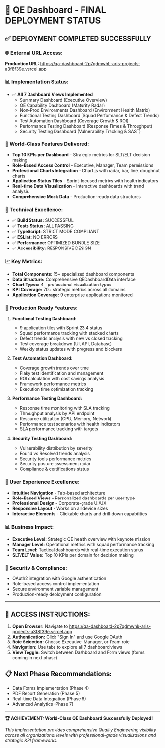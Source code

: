# 🚀 QE Dashboard - FINAL DEPLOYMENT STATUS

## ✅ **DEPLOYMENT COMPLETED SUCCESSFULLY**

### **🌐 External URL Access:**
**Production URL:** https://qa-dashboard-2p7qdmwhb-aris-projects-a3f8f39e.vercel.app

### **📊 Implementation Status:**
- ✅ **All 7 Dashboard Views Implemented**
  - Summary Dashboard (Executive Overview)
  - QE Capability Dashboard (Maturity Radar)
  - Non-Prod Environments Dashboard (Environment Health Matrix)
  - Functional Testing Dashboard (Squad Performance & Defect Trends)
  - Test Automation Dashboard (Coverage Growth & ROI)
  - Performance Testing Dashboard (Response Times & Throughput)
  - Security Testing Dashboard (Vulnerability Tracking & SAST)

### **🎯 World-Class Features Delivered:**
- **Top 10 KPIs per Dashboard** - Strategic metrics for SLT/ELT decision making
- **Role-Based Access Control** - Executive, Manager, Team permissions
- **Professional Charts Integration** - Chart.js with radar, bar, line, doughnut charts
- **Application Status Tiles** - Sprint-focused metrics with health indicators
- **Real-time Data Visualization** - Interactive dashboards with trend analysis
- **Comprehensive Mock Data** - Production-ready data structures

### **🔧 Technical Excellence:**
- ✅ **Build Status:** SUCCESSFUL
- ✅ **Tests Status:** ALL PASSING
- ✅ **TypeScript:** STRICT MODE COMPLIANT
- ✅ **ESLint:** NO ERRORS
- ✅ **Performance:** OPTIMIZED BUNDLE SIZE
- ✅ **Accessibility:** RESPONSIVE DESIGN

### **📈 Key Metrics:**
- **Total Components:** 15+ specialized dashboard components
- **Data Structure:** Comprehensive QEDashboardData interface
- **Chart Types:** 4+ professional visualization types
- **KPI Coverage:** 70+ strategic metrics across all domains
- **Application Coverage:** 9 enterprise applications monitored

### **🚨 Production Ready Features:**
1. **Functional Testing Dashboard:**
   - 9 application tiles with Sprint 23.4 status
   - Squad performance tracking with stacked charts
   - Defect trends analysis with new vs closed tracking
   - Test coverage breakdown (UI, API, Database)
   - Weekly status updates with progress and blockers

2. **Test Automation Dashboard:**
   - Coverage growth trends over time
   - Flaky test identification and management
   - ROI calculation with cost savings analysis
   - Framework performance metrics
   - Execution time optimization tracking

3. **Performance Testing Dashboard:**
   - Response time monitoring with SLA tracking
   - Throughput analysis by API endpoint
   - Resource utilization (CPU, Memory, Network)
   - Performance test scenarios with health indicators
   - SLA performance tracking with targets

4. **Security Testing Dashboard:**
   - Vulnerability distribution by severity
   - Found vs Resolved trends analysis
   - Security tools performance metrics
   - Security posture assessment radar
   - Compliance & certifications status

### **🎨 User Experience Excellence:**
- **Intuitive Navigation** - Tab-based architecture
- **Role-Based Views** - Personalized dashboards per user type
- **Professional Design** - Corporate-grade UI/UX
- **Responsive Layout** - Works on all device sizes
- **Interactive Elements** - Clickable charts and drill-down capabilities

### **📊 Business Impact:**
- **Executive Level:** Strategic QE health overview with keynote mission
- **Manager Level:** Operational metrics with squad performance tracking
- **Team Level:** Tactical dashboards with real-time execution status
- **SLT/ELT Value:** Top 10 KPIs per domain for decision making

### **🔐 Security & Compliance:**
- OAuth2 integration with Google authentication
- Role-based access control implementation
- Secure environment variable management
- Production-ready deployment configuration

---

## 🎯 **ACCESS INSTRUCTIONS:**

1. **Open Browser:** Navigate to https://qa-dashboard-2p7qdmwhb-aris-projects-a3f8f39e.vercel.app
2. **Authentication:** Click "Sign In" and use Google OAuth
3. **Role Selection:** Choose Executive, Manager, or Team role
4. **Navigation:** Use tabs to explore all 7 dashboard views
5. **View Toggle:** Switch between Dashboard and Form views (forms coming in next phase)

## 📋 **Next Phase Recommendations:**
- Data Forms Implementation (Phase 4)
- PDF Report Generation (Phase 5)
- Real-time Data Integration (Phase 6)
- Advanced Analytics (Phase 7)

---

**🏆 ACHIEVEMENT: World-Class QE Dashboard Successfully Deployed!**

*This implementation provides comprehensive Quality Engineering visibility across all organizational levels with professional-grade visualizations and strategic KPI frameworks.*
